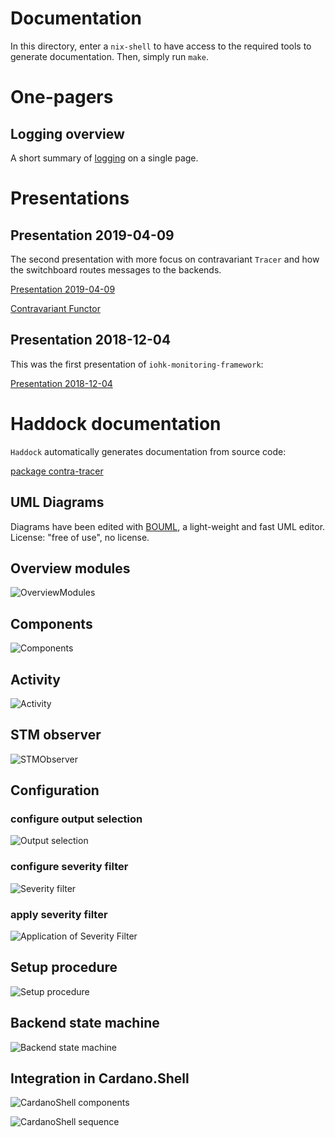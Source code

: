 
# Documentation

In this directory, enter a `nix-shell` to have access to the required tools
to generate documentation. Then, simply run `make`.

# One-pagers

## Logging overview

A short summary of [logging](Logging_one-pager.pdf) on a single page.


# Presentations

## Presentation 2019-04-09

The second presentation with more focus on contravariant `Tracer` and how the switchboard routes messages to the backends.

[Presentation 2019-04-09](pres-20190409/pres-20190409_lobemo.pdf)

[Contravariant Functor](pres-20190409/contravariant-idea)


## Presentation 2018-12-04

This was the first presentation of `iohk-monitoring-framework`:

[Presentation 2018-12-04](pres-20181204/html/index.html)


# Haddock documentation

`Haddock` automatically generates documentation from source code:

[package contra-tracer](haddock/contra-tracer/index.html)


## UML Diagrams

Diagrams have been edited with [BOUML](https://bouml.fr), a light-weight and fast UML editor.
License: "free of use", no license.

## Overview modules

![OverviewModules](OverviewModules.png)

## Components

![Components](Components.png)

## Activity

![Activity](Activity.png)

## STM observer

![STMObserver](STMObserver.png)

## Configuration

### configure output selection
![Output selection](Config_OutputSelection.png)

### configure severity filter
![Severity filter](Config_SeverityFilter.png)

### apply severity filter
![Application of Severity Filter](Trace_SeverityFilter.png)


## Setup procedure

![Setup procedure](SetupProcedure.png)

## Backend state machine

![Backend state machine](Backend_STM.png)


## Integration in Cardano.Shell

![CardanoShell components](CardanoShell_Components.png)

![CardanoShell sequence](CardanoShell_Seq.png)


